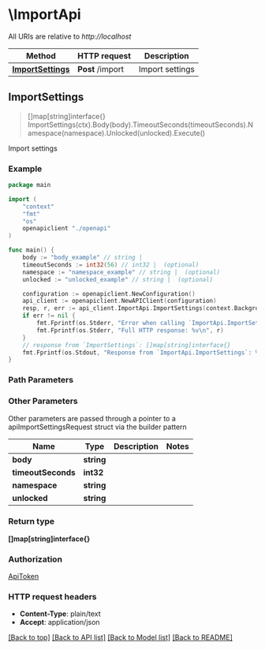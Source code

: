# \ImportApi

All URIs are relative to *http://localhost*

Method | HTTP request | Description
------------- | ------------- | -------------
[**ImportSettings**](ImportApi.md#ImportSettings) | **Post** /import | Import settings



## ImportSettings

> []map[string]interface{} ImportSettings(ctx).Body(body).TimeoutSeconds(timeoutSeconds).Namespace(namespace).Unlocked(unlocked).Execute()

Import settings



### Example

```go
package main

import (
    "context"
    "fmt"
    "os"
    openapiclient "./openapi"
)

func main() {
    body := "body_example" // string | 
    timeoutSeconds := int32(56) // int32 |  (optional)
    namespace := "namespace_example" // string |  (optional)
    unlocked := "unlocked_example" // string |  (optional)

    configuration := openapiclient.NewConfiguration()
    api_client := openapiclient.NewAPIClient(configuration)
    resp, r, err := api_client.ImportApi.ImportSettings(context.Background()).Body(body).TimeoutSeconds(timeoutSeconds).Namespace(namespace).Unlocked(unlocked).Execute()
    if err != nil {
        fmt.Fprintf(os.Stderr, "Error when calling `ImportApi.ImportSettings``: %v\n", err)
        fmt.Fprintf(os.Stderr, "Full HTTP response: %v\n", r)
    }
    // response from `ImportSettings`: []map[string]interface{}
    fmt.Fprintf(os.Stdout, "Response from `ImportApi.ImportSettings`: %v\n", resp)
}
```

### Path Parameters



### Other Parameters

Other parameters are passed through a pointer to a apiImportSettingsRequest struct via the builder pattern


Name | Type | Description  | Notes
------------- | ------------- | ------------- | -------------
 **body** | **string** |  | 
 **timeoutSeconds** | **int32** |  | 
 **namespace** | **string** |  | 
 **unlocked** | **string** |  | 

### Return type

**[]map[string]interface{}**

### Authorization

[ApiToken](../README.md#ApiToken)

### HTTP request headers

- **Content-Type**: plain/text
- **Accept**: application/json

[[Back to top]](#) [[Back to API list]](../README.md#documentation-for-api-endpoints)
[[Back to Model list]](../README.md#documentation-for-models)
[[Back to README]](../README.md)

